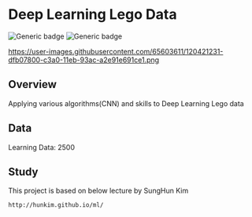 # Deep Learning Lego Data
![Generic badge](https://img.shields.io/badge/Python-3-red.svg)
![Generic badge](https://img.shields.io/badge/Tensorflow-1.15-green.svg)  
         
https://user-images.githubusercontent.com/65603611/120421231-dfb07800-c3a0-11eb-93ac-a2e91e691ce1.png

## Overview
Applying various algorithms(CNN) and skills to Deep Learning Lego data

## Data
Learning Data: 2500

## Study
This project is based on below lecture by SungHun Kim
```
http://hunkim.github.io/ml/
```
